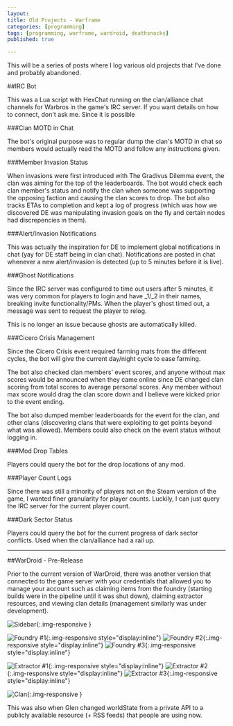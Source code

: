 ```yaml
---
layout: 
title: Old Projects - Warframe
categories: [programming]
tags: [programming, warframe, wardroid, deathsnacks]
published: true

---
```


This will be a series of posts where I log various old projects that I've done and probably abandoned.

##IRC Bot

This was a Lua script with HexChat running on the clan/alliance chat channels for Warbros in the game's IRC server. If you want details on how to connect, don't ask me. Since it is possible 

<!--more-->

###Clan MOTD in Chat

The bot's original purpose was to regular dump the clan's MOTD in chat so members would actually read the MOTD and follow any instructions given.

###Member Invasion Status

When invasions were first introduced with The Gradivus Dilemma event, the clan was aiming for the top of the leaderboards. The bot would check each clan member's status and notify the clan when someone was supporting the opposing faction and causing the clan scores to drop. The bot also tracks ETAs to completion and kept a log of progress (which was how we discovered DE was manipulating invasion goals on the fly and certain nodes had discrepencies in them).

###Alert/Invasion Notifications

This was actually the inspiration for DE to implement global notifications in chat (yay for DE staff being in clan chat). Notifications are posted in chat whenever a new alert/invasion is detected (up to 5 minutes before it is live).

###Ghost Notifications

Since the IRC server was configured to time out users after 5 minutes, it was very common for players to login and have \_1/\_2 in their names, breaking invite functionality/PMs. When the player's ghost timed out, a message was sent to request the player to relog.

This is no longer an issue because ghosts are automatically killed.

###Cicero Crisis Management

Since the Cicero Crisis event required farming mats from the different cycles, the bot will give the current day/night cycle to ease farming.

The bot also checked clan members' event scores, and anyone without max scores would be announced when they came online since DE changed clan scoring from total scores to average personal scores. Any member without max score would drag the clan score down and I believe were kicked prior to the event ending.

The bot also dumped member leaderboards for the event for the clan, and other clans (discovering clans that were exploiting to get points beyond what was allowed). Members could also check on the event status without logging in.

###Mod Drop Tables

Players could query the bot for the drop locations of any mod.

###Player Count Logs

Since there was still a minority of players not on the Steam version of the game, I wanted finer granularity for player counts. Luckily, I can just query the IRC server for the current player count.

###Dark Sector Status

Players could query the bot for the current progress of dark sector conflicts. Used when the clan/alliance had a rail up.

---

##WarDroid - Pre-Release

Prior to the current version of WarDroid, there was another version that connected to the game server with your credentials that allowed you to manage your account such as claiming items from the foundry (starting builds were in the pipeline until it was shut down), claiming extractor resources, and viewing clan details (management similarly was under development).

![Sidebar](https://i.imgur.com/1VuXaZH.png){:.img-responsive }

![Foundry #1](https://i.imgur.com/eFyuMKW.png){:.img-responsive style="display:inline"}
![Foundry #2](https://i.imgur.com/y2domQd.png){:.img-responsive style="display:inline"}
![Foundry #3](https://i.imgur.com/CNvlBJZ.png){:.img-responsive style="display:inline"}

![Extractor #1](https://i.imgur.com/CNvlBJZ.png){:.img-responsive style="display:inline"}
![Extractor #2](https://i.imgur.com/ZfqIlp6.png){:.img-responsive style="display:inline"}
![Extractor #3](https://i.imgur.com/ZfqIlp6.png){:.img-responsive style="display:inline"}

![Clan](https://i.imgur.com/iopaD7k.png){:.img-responsive }

This was also when Glen changed worldState from a private API to a publicly available resource (+ RSS feeds) that people are using now.